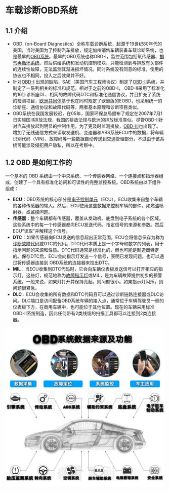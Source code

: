 # 车载诊断OBD系统

## 1.1 介绍

- OBD（on-Board Diagnostics）全称车载诊断系统，起源于19世纪80年代的美国，当时美国为了控制汽车排放，规定加州销售车辆装备车载诊断系统，也是最早的[OBD系统](https://zhida.zhihu.com/search?content_id=103167827&content_type=Article&match_order=1&q=OBD系统&zhida_source=entity)。最早的OBD系统也称OBD-I，监控范围包括氧传感器、[排气再循环系统](https://zhida.zhihu.com/search?content_id=103167827&content_type=Article&match_order=1&q=排气再循环系统&zhida_source=entity)、然后供给系统和发动机控制模块，只能检测到与排放有关部件的连续性故障，无法监测其渐进损坏情况。同时系统没有同意的标准，使用的协议也不相同，投入之后效果并不好。
- 针对[OBD-I](https://zhida.zhihu.com/search?content_id=103167827&content_type=Article&match_order=2&q=OBD-I&zhida_source=entity) 出现的缺陷，SAE（美国汽车工程师协议）制定了[OBD-II](https://zhida.zhihu.com/search?content_id=103167827&content_type=Article&match_order=1&q=OBD-II&zhida_source=entity)系统，并制定了一系列相关的标准和规范。相对于之前的OBD-I， OBD-II采用了标准化的16针诊断座DL、相同的故障代码DTC和标准化通信协议，并且扩充了系统的检测项目，[欧洲共同体](https://zhida.zhihu.com/search?content_id=103167827&content_type=Article&match_order=1&q=欧洲共同体&zhida_source=entity)基于也在同时规定了欧洲版的EOBD，也采用统一的诊断座、通信协议和故障代码等，两者基本原理和诊断项目类似。
- OBD系统在我国发展较迟，在05年，国家环保总局颁布了规定在2007年7月1日实施国III排放法规，我国的排放法规与欧洲的排放标准类似。尽管OBD-II针对汽车排放起到明显的控制作用，为了更及时监测排放，[OBD-III](https://zhida.zhihu.com/search?content_id=103167827&content_type=Article&match_order=1&q=OBD-III&zhida_source=entity)也出现了。增加了无线通信方式来读取发送机、变速器和ABS系统ECU中的数据，将车辆识别代码（VIN）、故障码等一些数据自动传送到交通管理部分，不过由于该系统可能涉及侵犯用户隐私，所以在考察中。

## 1.2 OBD 是如何工作的

一个基本的 OBD 系统由一个中央系统、一个传感器网络、一个连接点和指示器组成，创建了一个具有标准化访问和可读性的完整监控系统。OBD系统由以下组件组成：

- **ECU**：OBD系统的核心部分是[电子控制单元](https://zhida.zhihu.com/search?content_id=192762372&content_type=Article&match_order=1&q=电子控制单元&zhida_source=entity)（ECU）。ECU收集来自整个车辆的各种传感器的输入。然后，ECU使用这些数据来控制车辆的部件，如燃油喷射器，或监控问题。
- **传感器**：整个车辆都有传感器，覆盖从发动机、底盘到电子系统的各个区域。这些系统中的每一个传感器都向ECU发送代码，指定信号的来源和参数。然后ECU“读取”并解释这个信号。
- **DTC**：如果传感器向ECU发送的信息超出正常范围，ECU会将信息保存为称为[诊断故障代码](https://zhida.zhihu.com/search?content_id=192762372&content_type=Article&match_order=1&q=诊断故障代码&zhida_source=entity)或DTC的代码。DTC代码本质上是一个字母和数字的列表，用于指示问题的来源和性质。DTC代码通常是标准化的，但也可能是制造商特定的。保存DTC后，ECU会向指示灯发送一个信号，表明已发现问题。也可以通过将传感器连接到 OBD系统的连接器来拉出DTC。
- **MIL**：当ECU收集到DTC代码时，它会向车辆仪表板发送信号以打开相应的指示灯。这些灯，规范地称为[故障指示灯](https://zhida.zhihu.com/search?content_id=192762372&content_type=Article&match_order=1&q=故障指示灯&zhida_source=entity)或MIL，是为车辆故障提供初步的预警系统。一般来说，如果灯打开并保持亮起，则问题很小。如果指示灯闪烁，则问题很紧急。
- **DLC**：ECU会收集的所有数据和DTC代码且可以通过诊断链路连接器或DLC访问。DLC端口是访问配备OBD系统车辆的接入点，通常位于车辆驾驶员一侧的仪表板下方，在商用车辆中，也可能位于其他位置。现在的车辆采用标准OBD-II系统制造，因此任何带有2类线缆的扫描工具都可以连接到2类连接器。

![img](images/46ad63bf89984ccabae47a9d96d108d3noop.webp)